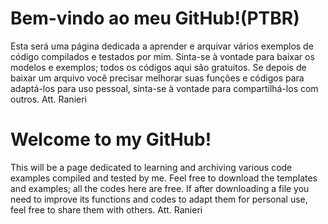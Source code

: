 # Bem-vindo ao meu GitHub!(PTBR)

Esta será uma página dedicada a aprender e arquivar vários exemplos de código compilados e testados por mim.
Sinta-se à vontade para baixar os modelos e exemplos; todos os códigos aqui são gratuitos.
Se depois de baixar um arquivo você precisar melhorar suas funções e códigos para adaptá-los para uso pessoal, sinta-se à vontade para compartilhá-los com outros.
Att. Ranieri

# Welcome to my GitHub!

This will be a page dedicated to learning and archiving various code examples compiled and tested by me.
Feel free to download the templates and examples; all the codes here are free.
If after downloading a file you need to improve its functions and codes to adapt them for personal use, feel free to share them with others.
Att. Ranieri
<!---
R4ni3r1/R4ni3r1 is a ✨ special ✨ repository because its `README.md` (this file) appears on your GitHub profile.
You can click the Preview link to take a look at your changes.
--->
